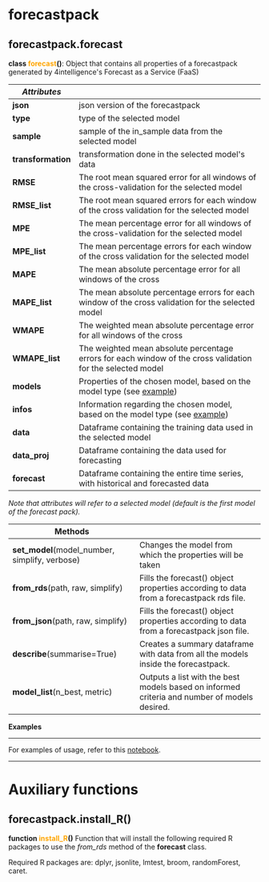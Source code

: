 # forecastpack 

## forecastpack.forecast

**class <span style="color:orange">forecast</span>()**:
Object that contains all properties of a forecastpack generated by 4intelligence's Forecast as a Service (FaaS)


|*Attributes*| |
|---|-----|
| **json**| json version of the forecastpack|
| **type**| type of the selected model|
| **sample**| sample of the in_sample data from the selected model|
| **transformation**| transformation done in the selected model's data|
| **RMSE**| The root mean squared error for all windows of the cross-validation for the selected model|
| **RMSE_list**| The root mean squared errors for each window of the cross validation for the selected model|
| **MPE**| The mean percentage error for all windows of the cross-validation for the selected model|
| **MPE_list**| The mean percentage errors for each window of the cross validation for the selected model|
| **MAPE**| The mean absolute percentage error for all windows of the cross|validation for the selected model|
| **MAPE_list**| The mean absolute percentage errors for each window of the cross validation for the selected model
| **WMAPE**| The weighted mean absolute percentage error for all windows of the cross|validation for the selected model
| **WMAPE_list**| The weighted mean absolute percentage errors for each window of the cross validation for the selected model
| **models**| Properties of the chosen model, based on the model type (see [example](https://github.com/4intelligence/pyfaas4i/blob/main/forecastpack_example.ipynb))|
| **infos**| Information regarding the chosen model, based on the model type (see [example](https://github.com/4intelligence/pyfaas4i/blob/main/forecastpack_example.ipynb))|
| **data**| Dataframe containing the training data used in the selected model|
| **data_proj**| Dataframe containing the data used for forecasting|
| **forecast**| Dataframe containing the entire time series, with historical and forecasted data|



*Note that attributes will refer to a selected model (default is the first model of the forecast pack).*




|**Methods**| |
|---|---------|
|**set_model**(model_number, simplify, verbose) | Changes the model from which the properties will be taken|
|**from_rds**(path, raw, simplify)| Fills the forecast() object properties according to data from a forecastpack rds file. |
|**from_json**(path, raw, simplify)| Fills the forecast() object properties according to data from a forecastpack json file.|
|**describe**(summarise=True)| Creates a summary dataframe with data from all the models inside the forecastpack.|
|**model_list**(n_best, metric)| Outputs a list with the best models based on informed criteria and number of models desired.

**Examples**

---

For examples of usage, refer to this [notebook](https://github.com/4intelligence/pyfaas4i/blob/main/forecastpack_example.ipynb).


---

# Auxiliary functions

## forecastpack.install_R()

**function <span style="color:orange">install_R</span>()**
Function that will install the following required R packages to use the *from_rds* method of the **forecast** class.

Required R packages are: dplyr, jsonlite, lmtest, broom, randomForest, caret.


 